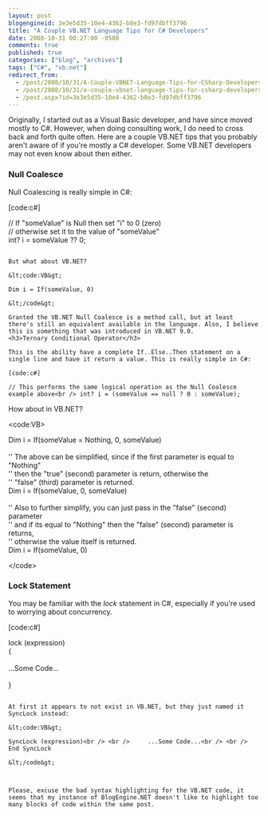 ```yaml
---
layout: post
blogengineid: 3e3e5d35-10e4-4362-b8e3-fd97dbff3796
title: "A Couple VB.NET Language Tips for C# Developers"
date: 2008-10-31 00:27:00 -0500
comments: true
published: true
categories: ["blog", "archives"]
tags: ["C#", "vb.net"]
redirect_from: 
  - /post/2008/10/31/A-Couple-VBNET-Language-Tips-for-CSharp-Developers
  - /post/2008/10/31/a-couple-vbnet-language-tips-for-csharp-developers
  - /post.aspx?id=3e3e5d35-10e4-4362-b8e3-fd97dbff3796
---
```

<!-- more -->

Originally, I started out as a Visual Basic developer, and have since moved mostly to C#. However, when doing consulting work, I do need to cross back and forth quite often. Here are a couple VB.NET tips that you probably aren't aware of if you're mostly a C# developer. Some VB.NET developers may not even know about then either.
<h3>Null Coalesce</h3>

Null Coalescing is really simple in C#:

[code:c#]

// If "someValue" is Null then set "i" to 0 (zero)<br /> // otherwise set it to the value of "someValue"<br /> int? i = someValue ?? 0;

```

But what about VB.NET?

&lt;code:VB&gt;

Dim i = If(someValue, 0)

&lt;/code&gt;

Granted the VB.NET Null Coalesce is a method call, but at least there's still an equivalent available in the language. Also, I believe this is something that was introduced in VB.NET 9.0.
<h3>Ternary Conditional Operator</h3>

This is the ability have a complete If..Else..Then statement on a single line and have it return a value. This is really simple in C#:

[code:c#]

// This performs the same logical operation as the Null Coalesce example above<br /> int? i = (someValue == null ? 0 : someValue);

```

How about in VB.NET?

&lt;code:VB&gt;

Dim i = If(someValue = Nothing, 0, someValue)<br /> <br /> '' The above can be simplified, since if the first parameter is equal to "Nothing"<br /> '' then the "true" (second) parameter is return, otherwise the<br /> '' "false" (third) parameter is returned.<br /> Dim i = If(someValue, 0, someValue)<br /> <br /> '' Also to further simplify, you can just pass in the "false" (second) parameter<br /> '' and if its equal to "Nothing" then the "false" (second) parameter is returns,<br /> '' otherwise the value itself is returned.<br /> Dim i = If(someValue, 0) 

&lt;/code&gt;
<h3>Lock Statement</h3>

You may be familiar with the <em>lock </em>statement in C#, especially if you're used to worrying about concurrency.

[code:c#]

lock (expression)<br /> {<br /> <br />     ...Some Code...<br /> <br /> }

```

At first it appears to not exist in VB.NET, but they just named it SyncLock instead:

&lt;code:VB&gt;

SyncLock (expression)<br /> <br />     ...Some Code...<br /> <br /> End SyncLock

&lt;/code&gt;

 

Please, excuse the bad syntax highlighting for the VB.NET code, it seems that my instance of BlogEngine.NET doesn't like to highlight too many blocks of code within the same post.
